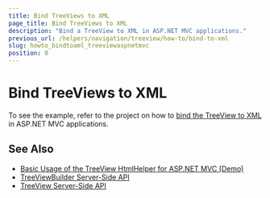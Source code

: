 ```yaml
---
title: Bind TreeViews to XML
page_title: Bind TreeViews to XML
description: "Bind a TreeView to XML in ASP.NET MVC applications."
previous_url: /helpers/navigation/treeview/how-to/bind-to-xml
slug: howto_bindtoaml_treeviewaspnetmvc
position: 0
---
```


# Bind TreeViews to XML

To see the example, refer to the project on how to [bind the TreeView to XML](https://www.telerik.com/support/code-library/binding-to-xml) in ASP.NET MVC applications.

## See Also

* [Basic Usage of the TreeView HtmlHelper for ASP.NET MVC (Demo)](https://demos.telerik.com/aspnet-mvc/treeview/index)
* [TreeViewBuilder Server-Side API](https://docs.telerik.com/aspnet-mvc/api/Kendo.Mvc.UI.Fluent/TreeViewBuilder)
* [TreeView Server-Side API](/api/treeview)
